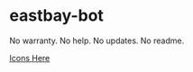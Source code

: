eastbay-bot
===========

No warranty. No help. No updates. No readme.

[Icons Here](http://imgur.com/a/zVn1D)
